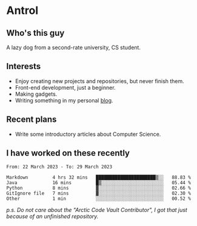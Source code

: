 # Antrol

## Who's this guy

A lazy dog from a second-rate university, CS student.

## Interests

* Enjoy creating new projects and repositories, but never finish them.
* Front-end development, just a beginner.
* Making gadgets.
* Writing something in my personal [blog](https://blog.antrol.xyz/).

## Recent plans

* Write some introductory articles about Computer Science.

<!--
* Try to develop a website for [Anime4KCPP](https://github.com/TianZerL/Anime4KCPP).
* Develop a Markdown renderer which user can customize its css, of course it is GUI-based.~~(If I could finish  it before getting bored)~~
* Work with my [teammates](https://github.com/SWJTU-Lazy-Dogs).
* Find something interests me, as a hobby after finishing my ~~boring~~ homework.
-->

## I have worked on these recently

<!--START_SECTION:waka-->

```text
From: 22 March 2023 - To: 29 March 2023

Markdown         4 hrs 32 mins   ██████████████████████▒░░   88.83 %
Java             16 mins         █▒░░░░░░░░░░░░░░░░░░░░░░░   05.44 %
Python           8 mins          ▓░░░░░░░░░░░░░░░░░░░░░░░░   02.66 %
GitIgnore file   7 mins          ▓░░░░░░░░░░░░░░░░░░░░░░░░   02.30 %
Other            1 min           ░░░░░░░░░░░░░░░░░░░░░░░░░   00.52 %
```

<!--END_SECTION:waka-->

*p.s.  Do not care about the "Arctic Code Vault Contributor", I got that just because of an unfinished repository.*

<!--
**qzmlgfj/qzmlgfj** is a ✨ _special_ ✨ repository because its `README.md` (this file) appears on your GitHub profile.

Here are some ideas to get you started:

- 🔭 I’m currently working on ...
- 🌱 I’m currently learning ...
- 👯 I’m looking to collaborate on ...
- 🤔 I’m looking for help with ...
- 💬 Ask me about ...
- 📫 How to reach me: ...
- 😄 Pronouns: ...
- ⚡ Fun fact: ...
-->
